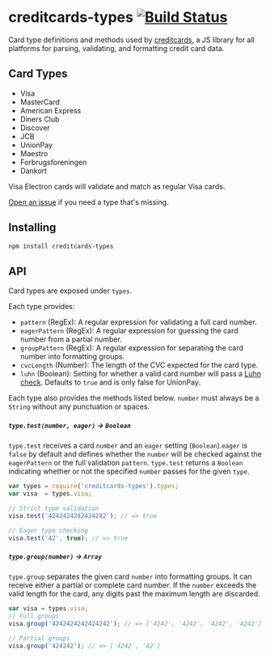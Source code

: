# creditcards-types [![Build Status](https://travis-ci.org/bendrucker/creditcards-types.svg?branch=master)](https://travis-ci.org/bendrucker/creditcards-types)

Card type definitions and methods used by [creditcards](https://github.com/bendrucker/creditcards), a JS library for all platforms for parsing, validating, and formatting credit card data. 

## Card Types

* Visa
* MasterCard
* American Express
* Diners Club
* Discover
* JCB
* UnionPay
* Maestro
* Forbrugsforeningen
* Dankort

Visa Electron cards will validate and match as regular Visa cards.

[Open an issue](https://github.com/bendrucker/creditcards-types/issues/new) if you need a type that's missing.

## Installing

```sh
npm install creditcards-types
```

## API

Card types are exposed under `types`.

Each type provides:

* `pattern` (RegEx): A regular expression for validating a full card number.
* `eagerPattern` (RegEx): A regular expression for guessing the card number from a partial number.
* `groupPattern` (RegEx): A regular expression for separating the card number into formatting groups.
* `cvcLength` (Number): The length of the CVC expected for the card type.
* `luhn` (Boolean): Setting for whether a valid card number will pass a [Luhn check](http://en.wikipedia.org/wiki/Luhn_algorithm). Defaults to `true` and is only false for UnionPay.

Each type also provides the methods listed below. `number` must always be a `String` without any punctuation or spaces.

##### `type.test(number, eager)` -> `Boolean`

`type.test` receives a card `number` and an `eager` setting (`Boolean`).`eager` is `false` by default and defines whether the `number` will be checked against the `eagerPattern` or the full validation `pattern`. `type.test` returns a `Boolean` indicating whether or not the specified `number` passes for the given `type`. 

```js
var types = require('creditcards-types').types;
var visa  = types.visa;

// Strict type validation
visa.test('4242424242424242'); // => true

// Eager type checking
visa.test('42', true); // => true
```

##### `type.group(number)` -> `Array`

`type.group` separates the given card `number` into formatting groups. It can receive either a partial or complete card number. If the `number` exceeds the valid length for the card, any digits past the maximum length are discarded.

```js
var visa = types.visa;
// Full groups
visa.group('4242424242424242'); // => ['4242', '4242', '4242', '4242']

// Partial groups
visa.group('424242'); // => ['4242', '42']
```

